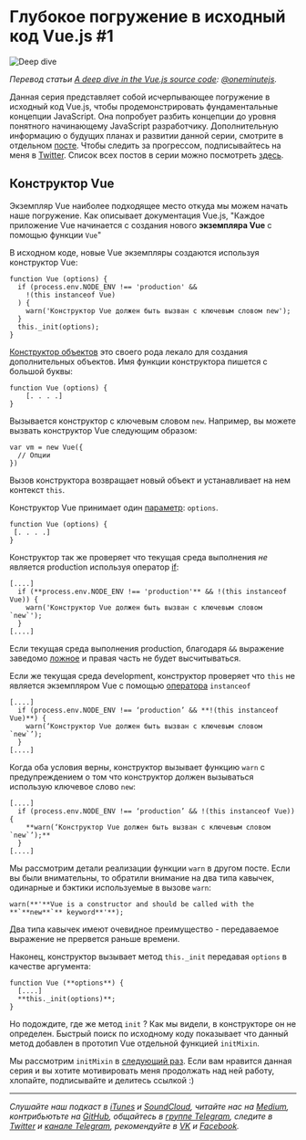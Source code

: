 
# Глубокое погружение в исходный код Vue.js #1
  
  ![Deep dive](https://cdn-images-1.medium.com/max/1600/0*P7_xt3xDqaXoZy1J.)
  
*Перевод статьи [A deep dive in the Vue.js source code](https://medium.com/@oneminutejs/a-deep-dive-in-the-vue-js-source-code-fd9638c05c05): [@oneminutejs](https://medium.com/@oneminutejs).*  
  
Данная серия представляет собой исчерпывающее погружение в исходный код Vue.js, чтобы продемонстрировать фундаментальные концепции JavaScript. Она попробует разбить концепции до уровня понятного начинающему JavaScript разработчику. Дополнительную информацию о будущих планах и развитии данной серии, смотрите в отдельном  [посте](https://medium.com/@oneminutejs/the-entire-vue-js-source-code-line-by-line-5-planning-update-from-the-front-line-fa6cfad12952). Чтобы следить за прогрессом, подписывайтесь на меня в [Twitter](https://twitter.com/oneminutejs). Список всех постов в серии можно посмотреть [здесь]([https://medium.com/@oneminutejs/the-entire-vue-js-source-code-line-by-line-5-planning-update-from-the-front-line-fa6cfad12952](https://medium.com/@oneminutejs/the-entire-vue-js-source-code-line-by-line-5-planning-update-from-the-front-line-fa6cfad12952)).

## Конструктор Vue

Экземпляр Vue наиболее подходящее место откуда мы можем начать наше погружение. Как описывает документация Vue.js, "Каждое приложение Vue начинается с создания нового **экземпляра Vue** с помощью функции `Vue`"

В исходном коде, новые Vue экземпляры создаются используя конструктор Vue:

```
function Vue (options) {  
  if (process.env.NODE_ENV !== 'production' &&  
    !(this instanceof Vue)  
  ) {  
    warn('Конструктор Vue должен быть вызван с ключевым словом new');  
  }  
  this._init(options);  
}
```
[Конструктор объектов](https://www.w3schools.com/js/js_object_constructors.asp) это своего рода лекало для создания дополнительных объектов. Имя функции конструктора пишется с большой буквы:
```
function Vue (options) {  
    [. . . .]
}
```
Вызывается конструктор с ключевым словом `new`. Например, вы можете вызвать конструктор Vue следующим образом: 
```
var vm = new Vue({  
  // Опции  
})
```
Вызов конструктора возвращает новый объект и устанавливает на нем контекст ``this``.

Конструктор Vue принимает один [параметр](https://www.w3schools.com/js/js_function_parameters.asp): `options`.
 
 ```
 function Vue (options) {  
  [. . . .]
}
```

Конструктор так же проверяет что текущая среда выполнения _не_  является production используя оператор [if](https://developer.mozilla.org/en-US/docs/Web/JavaScript/Reference/Statements/if...else):

```
[....]  
  if (**process.env.NODE_ENV !== 'production'** && !(this instanceof Vue)) {  
    warn('Конструктор Vue должен быть вызван с ключевым словом `new`');  
  }  
[....]
```
Если текущая среда выполнения production, благодаря `&&` выражение заведомо [ложное](https://developer.mozilla.org/en-US/docs/Web/JavaScript/Reference/Operators/Logical_Operators) и правая часть не будет высчитываться.

Если же текущая среда development, конструктор проверяет что `this` не является экземпляром Vue с помощью [оператора](https://developer.mozilla.org/en-US/docs/Web/JavaScript/Reference/Operators/instanceof)  `instanceof`

```
[....]  
  if (process.env.NODE_ENV !== ‘production’ && **!(this instanceof Vue)**) {  
    warn(‘Конструктор Vue должен быть вызван с ключевым словом `new`’);  
  }  
[....]
```
Когда оба условия верны, конструктор вызывает функцию `warn`  c предупреждением о том что конструктор должен вызываться использую ключевое слово `new`:

```
[....]  
  if (process.env.NODE_ENV !== ‘production’ && !(this instanceof Vue)) {  
    **warn(‘Конструктор Vue должен быть вызван с ключевым словом `new`’);**
  }  
[....]
```
Мы рассмотрим детали реализации функции `warn` в другом посте. Если вы были внимательны, то обратили внимание на два типа кавычек, одинарные и бэктики используемые в вызове `warn`:
```
warn(**'**Vue is a constructor and should be called with the **`**new**`** keyword**'**);
```
Два типа кавычек имеют очевидное преимущество - передаваемое выражение не прервется раньше времени.

Наконец, конструктор вызывает метод `this._init`  передавая  `options`  в качестве аргумента:

```
function Vue (**options**) {
  [....]
  **this._init(options)**;
}
 ```

Но подождите, где же метод `init` ? Как мы видели,  в конструкторе он не определен. 
Быстрый поиск по исходному коду показывает что данный метод добавлен в прототип  Vue отдельной функцией   `initMixin`.

   Мы рассмотрим `initMixin`  в [следующий раз](https://medium.com/@oneminutejs/a-deep-dive-in-the-vue-js-source-code-the-initmixin-function-part-1-dc951603a3c).  Если вам нравится данная серия и вы хотите мотивировать меня продолжать над ней работу, хлопайте, подписывайте и делитесь  ссылкой :)

- - - -  
  
*Слушайте наш подкаст в [iTunes](https://itunes.apple.com/ru/podcast/девшахта/id1226773343) и [SoundCloud](https://soundcloud.com/devschacht), читайте нас на [Medium](https://medium.com/devschacht), контрибьютьте на [GitHub](https://github.com/devSchacht), общайтесь в [группе Telegram](https://t.me/devSchacht), следите в [Twitter](https://twitter.com/DevSchacht) и [канале Telegram](https://t.me/devSchachtChannel), рекомендуйте в [VK](https://vk.com/devschacht) и [Facebook](https://www.facebook.com/devSchacht).*
